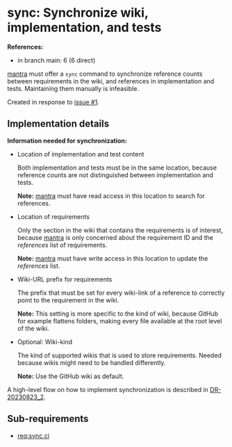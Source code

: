 # sync: Synchronize wiki, implementation, and tests

**References:**

- in branch main: 6 (6 direct)

[mantra](https://github.com/mhatzl/mantra) must offer a `sync` command to synchronize reference counts
between requirements in the wiki, and references in implementation and tests.
Maintaining them manually is infeasible.

Created in response to [issue #1](https://github.com/mhatzl/mantra/issues/1).

## Implementation details

**Information needed for synchronization:**

- Location of implementation and test content

  Both implementation and tests must be in the same location,
  because reference counts are not distinguished between implementation and tests.

  **Note:** [mantra](https://github.com/mhatzl/mantra) must have read access in this location to search for references.

- Location of requirements

  Only the section in the wiki that contains the requirements is of interest,
  because [mantra](https://github.com/mhatzl/mantra) is only concerned about
  the requirement ID and the *references* list of requirements.

  **Note:** [mantra](https://github.com/mhatzl/mantra) must have write access in this location to update the *references* list.

- Wiki-URL prefix for requirements

  The prefix that must be set for every wiki-link of a reference to correctly point to the requirement in the wiki.

  **Note:** This setting is more specific to the kind of wiki, because GitHub for example flattens folders,
  making every file available at the root level of the wiki.

- Optional: Wiki-kind

  The kind of supported wikis that is used to store requirements.
  Needed because wikis might need to be handled differently.

  **Note:** Use the GitHub wiki as default.

A high-level flow on how to implement synchronization is described in [DR-20230823_2](6-DR-20230823_2). 

## Sub-requirements

- [req:sync.ci](5-REQ-sync.ci#syncci-ci-support-for-mantra-sync)
